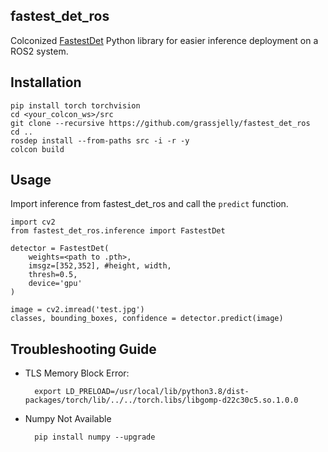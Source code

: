 ## fastest_det_ros
Colconized [FastestDet](https://github.com/dog-qiuqiu/FastestDet) Python library for easier inference deployment on a ROS2 system.

## Installation

    pip install torch torchvision
    cd <your_colcon_ws>/src
    git clone --recursive https://github.com/grassjelly/fastest_det_ros
    cd ..
    rosdep install --from-paths src -i -r -y
    colcon build

## Usage

Import inference from fastest_det_ros and call the `predict` function.

    import cv2
    from fastest_det_ros.inference import FastestDet

    detector = FastestDet(
        weights=<path to .pth>,
        imsgz=[352,352], #height, width,
        thresh=0.5,
        device='gpu'
    )

    image = cv2.imread('test.jpg')
    classes, bounding_boxes, confidence = detector.predict(image)

## Troubleshooting Guide

- TLS Memory Block Error:

        export LD_PRELOAD=/usr/local/lib/python3.8/dist-packages/torch/lib/../../torch.libs/libgomp-d22c30c5.so.1.0.0

- Numpy Not Available

        pip install numpy --upgrade